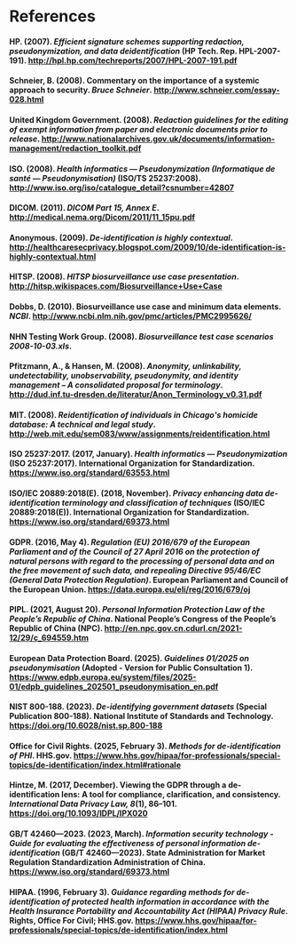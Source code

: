 # References

#### <a name="hp2007"></a> HP. (2007). *Efficient signature schemes supporting redaction, pseudonymization, and data deidentification* (HP Tech. Rep. HPL-2007-191). http://hpl.hp.com/techreports/2007/HPL-2007-191.pdf

#### <a name="schneier2008"></a> Schneier, B. (2008). Commentary on the importance of a systemic approach to security. *Bruce Schneier*. http://www.schneier.com/essay-028.html

#### <a name="uk2008"></a> United Kingdom Government. (2008). *Redaction guidelines for the editing of exempt information from paper and electronic documents prior to release*. http://www.nationalarchives.gov.uk/documents/information-management/redaction_toolkit.pdf

#### <a name="iso2008"></a> ISO. (2008). *Health informatics — Pseudonymization (Informatique de santé — Pseudonymisation)* (ISO/TS 25237:2008). http://www.iso.org/iso/catalogue_detail?csnumber=42807

#### <a name="dicom2011"></a> DICOM. (2011). *DICOM Part 15, Annex E*. http://medical.nema.org/Dicom/2011/11_15pu.pdf

#### <a name="blog2009"></a> Anonymous. (2009). *De-identification is highly contextual*. http://healthcaresecprivacy.blogspot.com/2009/10/de-identification-is-highly-contextual.html

#### <a name="hitsp2008"></a> HITSP. (2008). *HITSP biosurveillance use case presentation*. http://hitsp.wikispaces.com/Biosurveillance+Use+Case

#### <a name="dobbs2010"></a> Dobbs, D. (2010). Biosurveillance use case and minimum data elements. *NCBI*. http://www.ncbi.nlm.nih.gov/pmc/articles/PMC2995626/

#### <a name="nhn2008"></a> NHN Testing Work Group. (2008). *Biosurveillance test case scenarios 2008-10-03.xls*.

#### <a name="pfitzmann2008"></a> Pfitzmann, A., & Hansen, M. (2008). *Anonymity, unlinkability, undetectability, unobservability, pseudonymity, and identity management – A consolidated proposal for terminology*. http://dud.inf.tu-dresden.de/literatur/Anon_Terminology_v0.31.pdf

#### <a name="mit2008"></a> MIT. (2008). *Reidentification of individuals in Chicago's homicide database: A technical and legal study*. http://web.mit.edu/sem083/www/assignments/reidentification.html

#### <a name="ISO25237"></a> ISO 25237:2017. (2017, January). *Health informatics — Pseudonymization* (ISO 25237:2017). International Organization for Standardization. https://www.iso.org/standard/63553.html

#### <a name="ISO20889"></a> ISO/IEC 20889:2018(E). (2018, November). *Privacy enhancing data de-identification terminology and classification of techniques* (ISO/IEC 20889:2018(E)). International Organization for Standardization. https://www.iso.org/standard/69373.html

#### <a name="GDPR2016a"></a> GDPR. (2016, May 4). *Regulation (EU) 2016/679 of the European Parliament and of the Council of 27 April 2016 on the protection of natural persons with regard to the processing of personal data and on the free movement of such data, and repealing Directive 95/46/EC (General Data Protection Regulation)*. European Parliament and Council of the European Union. https://data.europa.eu/eli/reg/2016/679/oj

#### <a name="PIPL2021"></a> PIPL. (2021, August 20). *Personal Information Protection Law of the People’s Republic of China*. National People’s Congress of the People’s Republic of China (NPC). http://en.npc.gov.cn.cdurl.cn/2021-12/29/c_694559.htm

#### <a name="edpb2025"></a> European Data Protection Board. (2025). *Guidelines 01/2025 on pseudonymisation* (Adopted - Version for Public Consultation 1). https://www.edpb.europa.eu/system/files/2025-01/edpb_guidelines_202501_pseudonymisation_en.pdf

#### <a name="NIST_SP_800-188_2023"></a> NIST 800-188. (2023). *De-identifying government datasets* (Special Publication 800-188). National Institute of Standards and Technology. https://doi.org/10.6028/nist.sp.800-188

#### <a name="ocr2025"></a> Office for Civil Rights. (2025, February 3). *Methods for de-identification of PHI*. HHS.gov. https://www.hhs.gov/hipaa/for-professionals/special-topics/de-identification/index.html#rationale

#### <a name="Hintze_2017"></a> Hintze, M. (2017, December). Viewing the GDPR through a de-identification lens: A tool for compliance, clarification, and consistency. *International Data Privacy Law, 8*(1), 86–101. https://doi.org/10.1093/IDPL/IPX020

#### <a name="GB/T_42460_2023"></a> GB/T 42460—2023. (2023, March). *Information security technology - Guide for evaluating the effectiveness of personal information de-identification* (GB/T 42460—2023). State Administration for Market Regulation Standardization Administration of China. https://www.iso.org/standard/69373.html

#### <a name="HIPAA1996"></a> HIPAA. (1996, February 3). *Guidance regarding methods for de-identification of protected health information in accordance with the Health Insurance Portability and Accountability Act (HIPAA) Privacy Rule*. Rights, Office For Civil; HHS.gov. https://www.hhs.gov/hipaa/for-professionals/special-topics/de-identification/index.html
